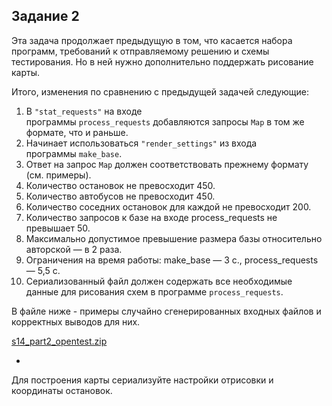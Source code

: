 ## Задание 2

Эта задача продолжает
предыдущую в том, что касается набора программ, требований к
отправляемому решению и схемы тестирования. Но в ней нужно дополнительно
поддержать рисование карты.

Итого, изменения по сравнению с предыдущей задачей следующие:

1. В `"stat_requests"` на входе программы `process_requests` добавляются запросы `Map` в том же формате, что и раньше.
2. Начинает использоваться `"render_settings"` из входа программы `make_base`.
3. Ответ на запрос `Map` должен соответствовать прежнему формату (см. примеры).
4. Количество остановок не превосходит 450.
5. Количество автобусов не превосходит 450.
6. Количество соседних остановок для каждой не превосходит 200.
7. Количество запросов к базе на входе process_requests не превышает 50.
8. Максимально допустимое превышение размера базы относительно авторской — в 2 раза.
9. Ограничения на время работы: make_base — 3 с., process_requests — 5,5 с.
10. Сериализованный файл должен содержать все необходимые данные для рисования схем в программе `process_requests`.

В файле ниже - примеры случайно сгенерированных входных файлов и корректных выводов для них.

[s14_part2_opentest.zip](https://code.s3.yandex.net/CPP/s14_part2_opentest.zip)

+

Для построения карты сериализуйте настройки отрисовки и координаты остановок.